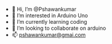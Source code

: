 - 👋 Hi, I’m @Pshawankumar
- 👀 I’m interested in Arduino Uno
- 🌱 I’m currently learning coding
- 💞️ I’m looking to collaborate on arduino
- 📫 pshawankumar@gmai.com

<!---
Pshawankumar/Pshawankumar is a ✨ special ✨ repository because its `README.md` (this file) appears on your GitHub profile.
You can click the Preview link to take a look at your changes.
--->
